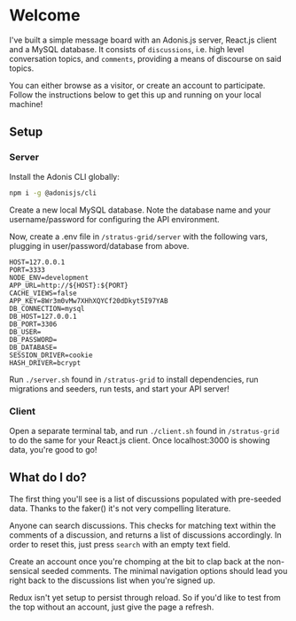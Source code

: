 # Welcome

I've built a simple message board with an Adonis.js server, React.js client and a MySQL database. It consists of `discussions`, i.e. high level conversation topics, and `comments`, providing a means of discourse on said topics.

You can either browse as a visitor, or create an account to participate. Follow the instructions below to get this up and running on your local machine!

## Setup

### Server

Install the Adonis CLI globally:

```bash
npm i -g @adonisjs/cli
```

Create a new local MySQL database. Note the database name and your username/password for configuring the API environment.

Now, create a .env file in `/stratus-grid/server` with the following vars, plugging in user/password/database from above.

```
HOST=127.0.0.1
PORT=3333
NODE_ENV=development
APP_URL=http://${HOST}:${PORT}
CACHE_VIEWS=false
APP_KEY=8Wr3m0vMw7XHhXQYCf20dDkyt5I97YAB
DB_CONNECTION=mysql
DB_HOST=127.0.0.1
DB_PORT=3306
DB_USER=
DB_PASSWORD=
DB_DATABASE=
SESSION_DRIVER=cookie
HASH_DRIVER=bcrypt
```

Run `./server.sh` found in `/stratus-grid` to install dependencies, run migrations and seeders, run tests, and start your API server!

### Client

Open a separate terminal tab, and run `./client.sh` found in `/stratus-grid` to do the same for your React.js client. Once localhost:3000 is showing data, you're good to go!

## What do I do?

The first thing you'll see is a list of discussions populated with pre-seeded data. Thanks to the faker() it's not very compelling literature.

Anyone can search discussions. This checks for matching text within the comments of a discussion, and returns a list of discussions accordingly. In order to reset this, just press `search` with an empty text field.

Create an account once you're chomping at the bit to clap back at the non-sensical seeded comments. The minimal navigation options should lead you right back to the discussions list when you're signed up.

Redux isn't yet setup to persist through reload. So if you'd like to test from the top without an account, just give the page a refresh.
